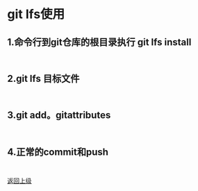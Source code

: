 # git lfs使用

## 1.命令行到git仓库的根目录执行 git lfs install <br><br>

## 2.git lfs 目标文件 <br><br>

## 3.git add。gitattributes <br><br>

## 4.正常的commit和push <br><br>


[返回上级](./算法catalog.md)